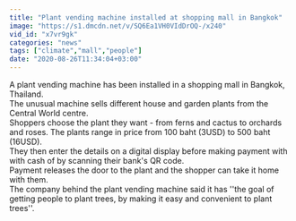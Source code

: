 ```yaml
---
title: "Plant vending machine installed at shopping mall in Bangkok"
image: "https://s1.dmcdn.net/v/SQ6Ea1VH0VIdDrOQ-/x240"
vid_id: "x7vr9gk"
categories: "news"
tags: ["climate","mall","people"]
date: "2020-08-26T11:34:04+03:00"
---
```

A plant vending machine has been installed in a shopping mall in Bangkok, Thailand.  <br>The unusual machine sells different house and garden plants from the Central World centre.   <br>Shoppers choose the plant they want - from ferns and cactus to orchards and roses. The plants range in price from 100 baht (3USD) to 500 baht (16USD).  <br>They then enter the details on a digital display before making payment with with cash of by scanning their bank's QR code.   <br>Payment releases the door to the plant and the shopper can take it home with them.   <br>The company behind the plant vending machine said it has ''the goal of getting people to plant trees, by making it easy and convenient to plant trees''.
